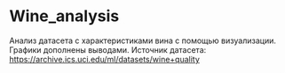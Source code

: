 # Wine_analysis
Анализ датасета с характеристиками вина с помощью визуализации.
Графики дополнены выводами.
Источник датасета: https://archive.ics.uci.edu/ml/datasets/wine+quality
